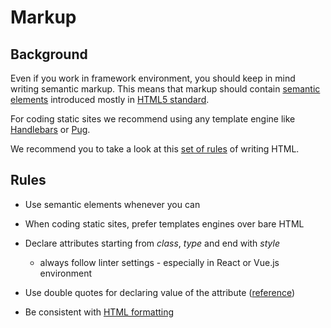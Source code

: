 Markup
======

Background
----------

Even if you work in framework environment, you should keep in mind writing semantic markup. This means that markup should contain [semantic elements](https://www.w3schools.com/html/html5_semantic_elements.asp) introduced mostly in [HTML5 standard](https://developer.mozilla.org/en-US/docs/Web/HTML/Element).  

For coding static sites we recommend using any template engine like [Handlebars](http://handlebarsjs.com/) or [Pug](https://pugjs.org/api/getting-started.html).

We recommend you to take a look at this [set of rules](https://github.com/hail2u/html-best-practices) of writing HTML.

Rules
-----

*   Use semantic elements whenever you can  
    
*   When coding static sites, prefer templates engines over bare HTML  
    
*   Declare attributes starting from _class_, _type_ and end with _style_  
    
    *   always follow linter settings - especially in React or Vue.js environment  
        
*   Use double quotes for declaring value of the attribute ([reference](https://github.com/hail2u/html-best-practices#dont-mix-quotation-marks))  
    
*   Be consistent with [HTML formatting](https://developers.google.com/style/html-formatting)